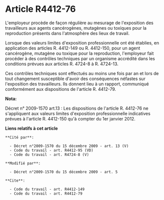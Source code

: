 # Article R4412-76

L'employeur procède de façon régulière au mesurage de l'exposition des travailleurs aux agents cancérogènes, mutagènes ou
toxiques pour la reproduction présents dans l'atmosphère des lieux de travail. 

Lorsque des valeurs limites d'exposition professionnelle ont été établies, en application des articles R. 4412-149 ou R.
4412-150, pour un agent cancérogène, mutagène ou toxique pour la reproduction, l'employeur fait procéder à des contrôles
techniques par un organisme accrédité dans les conditions prévues aux articles R. 4724-8 à R. 4724-13. 

Ces contrôles techniques sont effectués au moins une fois par an et lors de tout changement susceptible d'avoir des
conséquences néfastes sur l'exposition des travailleurs. Ils donnent lieu à un rapport, communiqué conformément aux
dispositions de l'article R. 4412-79.

**Nota:**

Décret n° 2009-1570 art.13 : Les dispositions de l'article R. 4412-76 ne s'appliquent aux valeurs limites d'exposition
professionnelle indicatives prévues à l'article R. 4412-150 qu'à compter du 1er janvier 2012.

**Liens relatifs à cet article**

	**Cité par**:

	  - Décret n°2009-1570 du 15 décembre 2009 - art. 13 (V)
	  - Code du travail - art. R4412-95 (VD)
	  - Code du travail - art. R4724-8 (V)

	**Modifié par**:

	  - Décret n°2009-1570 du 15 décembre 2009 - art. 5

	**Cite**:

	  - Code du travail - art. R4412-149
	  - Code du travail - art. R4412-79
